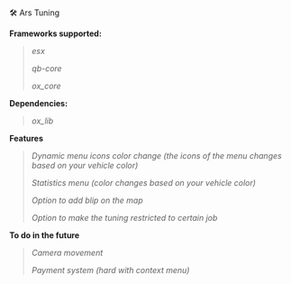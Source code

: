 
🛠️ Ars Tuning



**Frameworks supported:**
> *esx*
>
> *qb-core* 
>
> *ox_core*

**Dependencies:**
> *ox_lib*

**Features**
> *Dynamic menu icons color change (the icons of the*
> *menu changes based on your vehicle color)*
> 
> *Statistics menu (color changes based on your vehicle color)*
> 
> *Option to add blip on the map*
> 
> *Option to make the tuning restricted to certain job*
> 

**To do in the future**
> *Camera movement*
>
> *Payment system (hard with context menu)*

